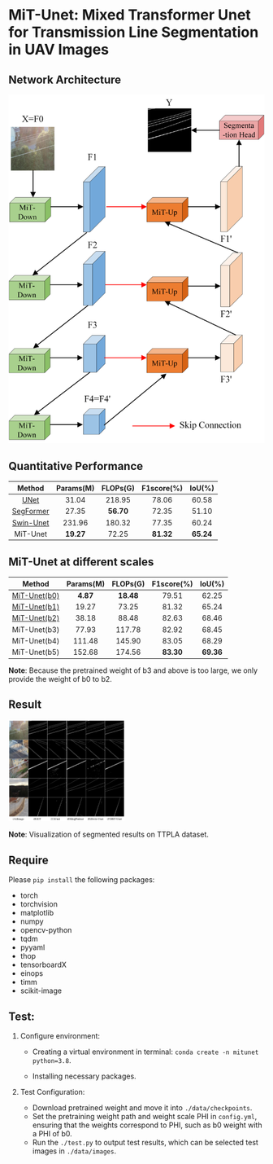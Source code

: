 # MiT-Unet: Mixed Transformer Unet for Transmission Line Segmentation in UAV Images

## Network Architecture
![architecture](architecture.png)

## Quantitative Performance
|                                                   Method                                                    | Params(M) | FLOPs(G)  | F1score(%) |  IoU(%)   |
|:-----------------------------------------------------------------------------------------------------------:|:---------:|:---------:|:----------:|:---------:|
|                                [UNet](https://arxiv.org/pdf/1505.04597.pdf)                                 |   31.04   |  218.95   |   78.06    |   60.58   |
|   [SegFormer](https://proceedings.neurips.cc/paper/2021/file/64f1f27bf1b4ec22924fd0acb550c235-Paper.pdf)    |   27.35   | **56.70** |   72.35    |   51.10   |
|                                [Swin-Unet](https://arxiv.org/pdf/2105.05537)                                |  231.96   |  180.32   |   77.35    |   60.24   |
|                                                  MiT-Unet                                                   | **19.27** |   72.25   | **81.32**  | **65.24** |

## MiT-Unet at different scales
|                                                Method                                                 | Params(M) | FLOPs(G)  | F1score(%) |  IoU(%)   |
|:-----------------------------------------------------------------------------------------------------:|:---------:|:---------:|:----------:|:---------:|
| [MiT-Unet(b0)](https://drive.google.com/file/d/13q7i9BkVh_Uy-0yzbj22OVbilPv_tkgl/view?usp=drive_link) | **4.87**  | **18.48** |   79.51    |   62.25   |
| [MiT-Unet(b1)](https://drive.google.com/file/d/1iSpxWF0j5aYnHfoD5wl85RJj0xVlTlKY/view?usp=drive_link) |   19.27   |   73.25   |   81.32    |   65.24   |
| [MiT-Unet(b2)](https://drive.google.com/file/d/1EKhuF5UVE4vXdkVnF_jTEtbstqdsG73B/view?usp=drive_link) |   38.18   |   88.48   |   82.63    |   68.46   |
|                                             MiT-Unet(b3)                                              |   77.93   |  117.78   |   82.92    |   68.45   |
|                                             MiT-Unet(b4)                                              |  111.48   |  145.90   |   83.05    |   68.29   |
|                                             MiT-Unet(b5)                                              |  152.68   |  174.56   | **83.30**  | **69.36** |

__Note__: Because the pretrained weight of b3 and above is too large, we only provide the weight of b0 to b2.

## Result
<img src="result.png" height=200>

__Note__: Visualization of segmented results on TTPLA dataset.

## Require
Please `pip install` the following packages:
- torch
- torchvision
- matplotlib
- numpy
- opencv-python
- tqdm
- pyyaml
- thop
- tensorboardX
- einops
- timm
- scikit-image

## Test:
1. Configure environment:
    
    + Creating a virtual environment in terminal: `conda create -n mitunet python=3.8`.
    
    + Installing necessary packages.
2. Test Configuration:
    + Download pretrained weight and move it into `./data/checkpoints`.
    + Set the pretraining weight path and weight scale PHI in `config.yml`, ensuring that the weights correspond to PHI, such as b0 weight with a PHI of b0.
    + Run the `./test.py` to output test results, which can be selected test images in `./data/images`.


